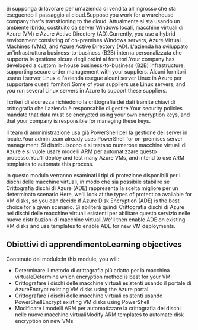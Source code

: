 <span data-ttu-id="7d442-101">Si supponga di lavorare per un'azienda di vendita all'ingrosso che sta eseguendo il passaggio al cloud.</span><span class="sxs-lookup"><span data-stu-id="7d442-101">Suppose you work for a warehouse company that's transitioning to the cloud.</span></span> <span data-ttu-id="7d442-102">Attualmente si sta usando un ambiente ibrido, costituito da server Windows locali, macchine virtuali di Azure (VM) e Azure Active Directory (AD).</span><span class="sxs-lookup"><span data-stu-id="7d442-102">Currently, you use a hybrid environment consisting of on-premises Windows servers, Azure Virtual Machines (VMs), and Azure Active Directory (AD).</span></span> <span data-ttu-id="7d442-103">L'azienda ha sviluppato un'infrastruttura business-to-business (B2B) interna personalizzata che supporta la gestione sicura degli ordini ai fornitori.</span><span class="sxs-lookup"><span data-stu-id="7d442-103">Your company has developed a custom in-house business-to-business (B2B) infrastructure, supporting secure order management with your suppliers.</span></span> <span data-ttu-id="7d442-104">Alcuni fornitori usano i server Linux e l'azienda esegue alcuni server Linux in Azure per supportare questi fornitori.</span><span class="sxs-lookup"><span data-stu-id="7d442-104">Some of your suppliers use Linux servers, and you run several Linux servers in Azure to support these suppliers.</span></span>

<span data-ttu-id="7d442-105">I criteri di sicurezza richiedono la crittografia dei dati tramite chiavi di crittografia che l'azienda è responsabile di gestire.</span><span class="sxs-lookup"><span data-stu-id="7d442-105">Your security policies mandate that data must be encrypted using your own encryption keys, and that your company is responsible for managing these keys.</span></span>

<span data-ttu-id="7d442-106">Il team di amministrazione usa già PowerShell per la gestione dei server in locale.</span><span class="sxs-lookup"><span data-stu-id="7d442-106">Your admin team already uses PowerShell for on-premises server management.</span></span> <span data-ttu-id="7d442-107">Si distribuiscono e si testano numerose macchine virtuali di Azure e si vuole usare modelli ARM per automatizzare questo processo.</span><span class="sxs-lookup"><span data-stu-id="7d442-107">You'll deploy and test many Azure VMs, and intend to use ARM templates to automate this process.</span></span>

<span data-ttu-id="7d442-108">In questo modulo verranno esaminati i tipi di protezione disponibili per i dischi delle macchine virtuali, in modo che sia possibile stabilire se Crittografia dischi di Azure (ADE) rappresenta la scelta migliore per un determinato scenario.</span><span class="sxs-lookup"><span data-stu-id="7d442-108">Here, we'll look at the types of protection available for VM disks, so you can decide if Azure Disk Encryption (ADE) is the best choice for a given scenario.</span></span> <span data-ttu-id="7d442-109">Si abiliterà quindi Crittografia dischi di Azure nei dischi delle macchine virtuali esistenti per abilitare questo servizio nelle nuove distribuzioni di macchine virtuali.</span><span class="sxs-lookup"><span data-stu-id="7d442-109">We'll then enable ADE on existing VM disks and use templates to enable ADE for new VM deployments.</span></span>


## <a name="learning-objectives"></a><span data-ttu-id="7d442-110">Obiettivi di apprendimento</span><span class="sxs-lookup"><span data-stu-id="7d442-110">Learning objectives</span></span>

<span data-ttu-id="7d442-111">Contenuto del modulo:</span><span class="sxs-lookup"><span data-stu-id="7d442-111">In this module, you will:</span></span>

- <span data-ttu-id="7d442-112">Determinare il metodo di crittografia più adatto per la macchina virtuale</span><span class="sxs-lookup"><span data-stu-id="7d442-112">Determine which encryption method is best for your VM</span></span>
- <span data-ttu-id="7d442-113">Crittografare i dischi delle macchine virtuali esistenti usando il portale di Azure</span><span class="sxs-lookup"><span data-stu-id="7d442-113">Encrypt existing VM disks using the Azure portal</span></span>
- <span data-ttu-id="7d442-114">Crittografare i dischi delle macchine virtuali esistenti usando PowerShell</span><span class="sxs-lookup"><span data-stu-id="7d442-114">Encrypt existing VM disks using PowerShell</span></span>
- <span data-ttu-id="7d442-115">Modificare i modelli ARM per automatizzare la crittografia dei dischi nelle nuove macchine virtuali</span><span class="sxs-lookup"><span data-stu-id="7d442-115">Modify ARM templates to automate disk encryption on new VMs</span></span>
